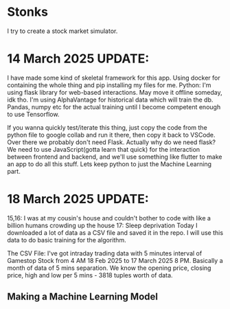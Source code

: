 # Stonks
I try to create a stock market simulator. 

# 14 March 2025 UPDATE:

I have made some kind of skeletal framework for this app. Using docker for containing the whole thing and pip installing my files for me. 
Python: I'm using flask library for web-based interactions. May move it offline someday, idk tho. 
I'm using AlphaVantage for historical data which will train the db.
Pandas, numpy etc for the actual training until I become competent enough to use Tensorflow. 


If you wanna quickly test/iterate this thing, just copy the code from the python file to google collab and run it there, then copy it back to VSCode. 
Over there we probably don't need Flask. Actually why do we need flask? We need to use JavaScript(gotta learn that quick) for the interaction between frontend and backend, and we'll use something like flutter to make an app to do all this stuff. Lets keep python to just the Machine Learning part.

# 18 March 2025 UPDATE:
15,16: I was at my cousin's house and couldn't bother to code with like a billion humans crowding up the house
17: Sleep deprivation
Today I downloaded a lot of data as a CSV file and saved it in the repo. I will use this data to do basic training for the algorithm.

The CSV File: I've got intraday trading data with 5 minutes interval of Gamestop Stock from 4 AM 18 Feb 2025 to 17 March 2025 8 PM. Basically a month of data of 5 mins separation. We know the opening price, closing price, high and low per 5 mins - 3818 tuples worth of data. 

## Making a Machine Learning Model

